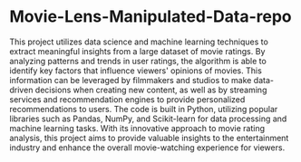 # Movie-Lens-Manipulated-Data-repo

   This project utilizes data science and machine learning techniques to extract meaningful insights from a large dataset of movie ratings. By analyzing patterns and trends in user ratings, the algorithm is able to identify key factors that influence viewers' opinions of movies. This information can be leveraged by filmmakers and studios to make data-driven decisions when creating new content, as well as by streaming services and recommendation engines to provide personalized recommendations to users. The code is built in Python, utilizing popular libraries such as Pandas, NumPy, and Scikit-learn for data processing and machine learning tasks. With its innovative approach to movie rating analysis, this project aims to provide valuable insights to the entertainment industry and enhance the overall movie-watching experience for viewers.
